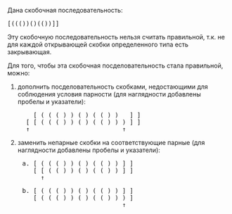 Дана скобочная последовательность:
  <pre class="brush: js">[((())()(())]]  </pre>

Эту скобочную последовательность нельзя считать правильной,
т.к. не для каждой открывающей скобки определенного типа есть закрывающая.

Для того, чтобы эта скобочная посделовательность стала правильной, можно:

1. дополнить посделовательность скобками, 
недостающими для соблюдения условия парности
(для наглядности добавлены пробелы и указатели):

<pre class="brush: js">
       [ ( ( ( ) ) ( ) ( ( ) )   ] ]
     [ [ ( ( ( ) ) ( ) ( ( ) ) ) ] ]
     ↑                         ↑
</pre>

2. заменить непарные скобки на соответствующие парные
(для наглядности добавлены пробелы и указатели):

<pre class="brush: js">
    a. [ ( ( ( ) ) ( ) ( ( ) ) ] ]
       [ [ ( ( ) ) ( ) ( ( ) ) ] ]
         ↑
</pre>
<pre class="brush: js">
    b. [ ( ( ( ) ) ( ) ( ( ) ) ] ]
       [ ( ( ( ) ) ( ) ( ( ) ) ) ]
                               ↑
</pre>
